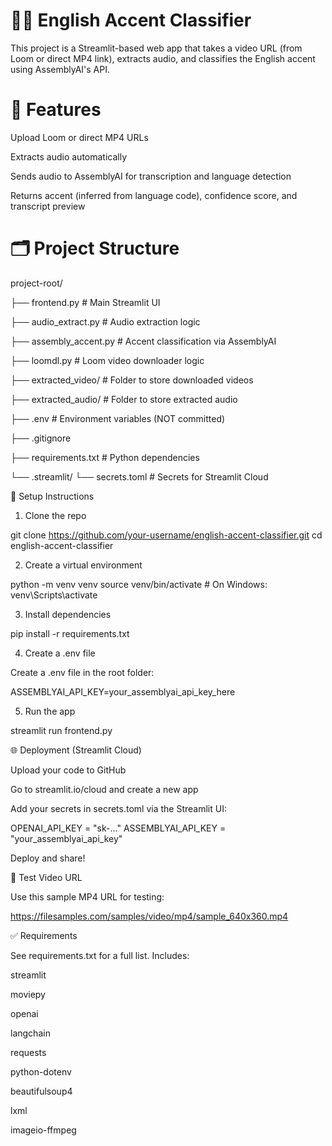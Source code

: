 # 🦜🔗  English Accent Classifier

This project is a Streamlit-based web app that takes a video URL (from Loom or direct MP4 link), extracts audio, and classifies the English accent using AssemblyAI's API.

# 🚀 Features

Upload Loom or direct MP4 URLs

Extracts audio automatically

Sends audio to AssemblyAI for transcription and language detection

Returns accent (inferred from language code), confidence score, and transcript preview

# 🗂️ Project Structure
project-root/

├── frontend.py                  # Main Streamlit UI

├── audio_extract.py             # Audio extraction logic

├── assembly_accent.py          # Accent classification via AssemblyAI

├── loomdl.py                   # Loom video downloader logic

├── extracted_video/            # Folder to store downloaded videos

├── extracted_audio/            # Folder to store extracted audio

├── .env                        # Environment variables (NOT committed)

├── .gitignore

├── requirements.txt            # Python dependencies

└── .streamlit/
    └── secrets.toml            # Secrets for Streamlit Cloud

    
🔧 Setup Instructions

1. Clone the repo

git clone https://github.com/your-username/english-accent-classifier.git
cd english-accent-classifier

2. Create a virtual environment

python -m venv venv
source venv/bin/activate  # On Windows: venv\Scripts\activate

3. Install dependencies

pip install -r requirements.txt

4. Create a .env file

Create a .env file in the root folder:


ASSEMBLYAI_API_KEY=your_assemblyai_api_key_here

5. Run the app

streamlit run frontend.py

🌐 Deployment (Streamlit Cloud)

Upload your code to GitHub

Go to streamlit.io/cloud and create a new app

Add your secrets in secrets.toml via the Streamlit UI:

OPENAI_API_KEY = "sk-..."
ASSEMBLYAI_API_KEY = "your_assemblyai_api_key"

Deploy and share!

🧪 Test Video URL

Use this sample MP4 URL for testing:

https://filesamples.com/samples/video/mp4/sample_640x360.mp4

✅ Requirements

See requirements.txt for a full list. Includes:

streamlit

moviepy

openai

langchain

requests

python-dotenv

beautifulsoup4

lxml

imageio-ffmpeg